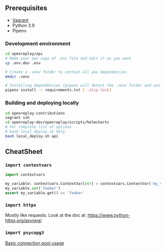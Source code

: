 ## Prerequisites

- [Vagrant](../scripts/vagrant/README.md)
- Python 3.9
- Pipenv

### Development environment

```bash
cd openreplay/api
# Make your own copy of .env file and edit it as you want
cp .env.dev .env

# Create a .venv folder to contain all you dependencies
mkdir .venv

# Installing dependencies (pipenv will detect the .venv folder and use it as a target)
pipenv install -r requirements.txt [--skip-lock]
```

### Building and deploying locally

```bash
cd openreplay-contributions
vagrant ssh
cd openreplay-dev/openreplay/scripts/helmcharts
# For complete list of options
# bash local_deploy.sh help
bash local_deploy.sh api
```


## CheatSheet

### `import contextvars`

```python
import contextvars

my_variable: contextvars.ContextVar[str] = contextvars.ContextVar('my_variable')
my_variable.set('foobar')
assert my_variable.get() == 'foobar'
```

### `import httpx`

Mostly like requests. Look at the doc at: https://www.python-httpx.org/asynpg/

### `import psycopg3`

[Basic connection pool usage](https://www.psycopg.org/psycopg3/docs/advanced/pool.html#basic-connection-pool-usage)
